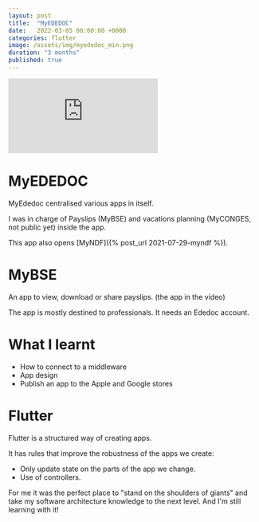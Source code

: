 ```yaml
---
layout: post
title:  "MyEDEDOC"
date:   2022-03-05 00:00:00 +0000
categories: flutter
image: /assets/img/myededoc_min.png
duration: "3 months"
published: true
---
```


<div class="video-container">
<iframe src="https://www.youtube.com/embed/StAIkYoUz_Q" title="YouTube video player" frameborder="0" allow="accelerometer; autoplay; clipboard-write; encrypted-media; gyroscope; picture-in-picture" allowfullscreen></iframe>
</div>

# MyEDEDOC

MyEdedoc centralised various apps in itself.

I was in charge of Payslips (MyBSE) and vacations planning (MyCONGES, not public yet) inside the app. 

This app also opens [MyNDF]({% post_url 2021-07-29-myndf %}). 


# MyBSE

An app to view, download or share payslips. (the app in the video)

The app is mostly destined to professionals. It needs an Ededoc account.

# What I learnt 
* How to connect to a middleware
* App design
* Publish an app to the Apple and Google stores

# Flutter 

Flutter is a structured way of creating apps.

It has rules that improve the robustness of the apps we create:
* Only update state on the parts of the app we change.
* Use of controllers.

For me it was the perfect place to "stand on the shoulders of giants" and take my software architecture knowledge to the next level.
And I'm still learning with it!


